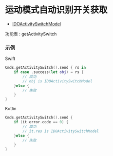 # 运动模式自动识别开关获取
* [IDOActivitySwitchModel](../model/IDOActivitySwitchModel.md)

功能表 : getActivitySwitch

### 示例

Swift
```swift
Cmds.getActivitySwitch().send { rs in
    if case .success(let obj) = rs {
        // 成功
        // obj is IDOActivitySwitchModel
    }else {
        // 失败
    }
}
```

Kotlin
```kotlin
Cmds.getActivitySwitch().send {
    if (it.error.code == 0) {
        // 成功
        // it.res is IDOActivitySwitchModel
    }else {
        // 失败
    }
}
```
